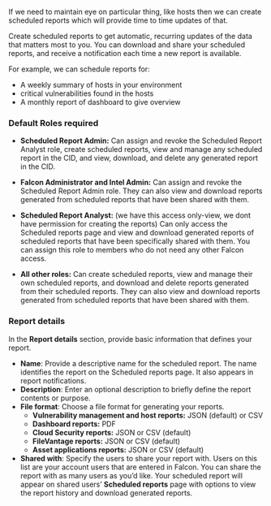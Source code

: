 
If we need to maintain eye on particular thing, like hosts then we can create scheduled reports which will provide time to time updates of that.

Create scheduled reports to get automatic, recurring updates of the data that matters most to you. You can download and share your scheduled reports, and receive a notification each time a new report is available.


For example, we can schedule reports for:
- A weekly summary of hosts in your environment
- critical vulnerabilities found in the hosts
- A monthly report of dashboard to give overview


### Default Roles required 

- **Scheduled Report Admin:** Can assign and revoke the Scheduled Report Analyst role, create scheduled reports, view and manage any scheduled report in the CID, and view, download, and delete any generated report in the CID.

- **Falcon Administrator and Intel Admin:** Can assign and revoke the Scheduled Report Admin role. They can also view and download reports generated from scheduled reports that have been shared with them.

- **Scheduled Report Analyst:** (we have this access only-view, we dont have permission for creating the reports)
  Can only access the Scheduled reports page and view and download generated reports of scheduled reports that have been specifically shared with them. You can assign this role to members who do not need any other Falcon access.

- **All other roles:** Can create scheduled reports, view and manage their own scheduled reports, and download and delete reports generated from their scheduled reports. They can also view and download reports generated from scheduled reports that have been shared with them.


### Report details

In the **Report details** section, provide basic information that defines your report.

- **Name**: Provide a descriptive name for the scheduled report. The name identifies the report on the Scheduled reports page. It also appears in report notifications.
- **Description**: Enter an optional description to briefly define the report contents or purpose.
- **File format**: Choose a file format for generating your reports.
    - **Vulnerability management and host reports:** JSON (default) or CSV
    - **Dashboard reports:** PDF
    - **Cloud Security reports:** JSON or CSV (default)
    - **FileVantage reports:** JSON or CSV (default)
    - **Asset applications reports:** JSON or CSV (default)
- **Shared with**: Specify the users to share your report with. Users on this list are your account users that are entered in Falcon. You can share the report with as many users as you’d like. Your scheduled report will appear on shared users’ **Scheduled reports** page with options to view the report history and download generated reports.